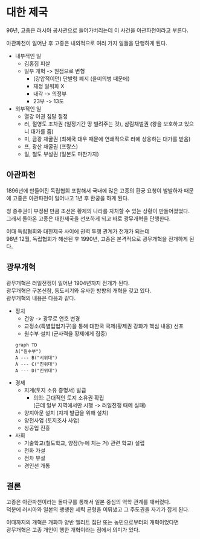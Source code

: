 # **대한 제국**

96년, 고종은 러시아 공사관으로 들어가버리는데 이 사건을 아관파천이라고 부른다.

아관파천이 일어난 후 고종은 내외적으로 여러 가지 일들을 단행하게 된다.

- 내부적인 일
  - 김홍집 피살
  - 일부 개혁 -> 원점으로 변형
    - (강압적이던) 단발령 폐지 (을미의병 때문에)
    - 재정 일워화 X
    - 내각 -> 의정부
    - 23부 -> 13도
- 외부적인 일
  - 열강 이권 침탈 절정
  - 러, 절영도 조차권 (일정기간 땅 빌려주는 것), 삼림채벌권 (왕을 보호하고 있으니 대가를 줌)
  - 미, 금광 채굴권 (최혜국 대우 때문에 연쇄적으로 러에 상응하는 대가를 받음)
  - 프, 광산 채굴권 (프랑스)
  - 일, 철도 부설권 (일본도 마찬가지)

## **아관파천**

1896년에 만들어진 독립협회 포함해서 국내에 많은 고종의 환궁 요청이 발발하자 때문에 고종은 아관파천이 일어나고 1년 후 환궁을 하게 된다.

청 종주권이 부정된 만큼 조선은 황제의 나라를 자처할 수 있는 상황이 만들어졌었다.  
그래서 돌아온 고종은 대한제국을 선포하게 되고 바로 광무개혁을 단행한다.

이때 독립협회와 대한제국 사이에 권력 투쟁 관계가 전개가 되는데  
98년 12월, 독립협회가 해산된 후 1990년, 고종은 본격적으로 광무개혁을 전개하게 된다.

## **광무개혁**

광무개혁은 러일전쟁이 일어난 1904년까지 전개가 된다.  
광무개혁은 구본신참, 동도서기와 유사한 방향의 개혁을 갖고 있다.  
광무개혁의 내용은 다음과 같다.

- 정치
  - 건양 -> 광무로 연호 변경
  - 교정소(특별입법기구)을 통해 대한국 국제(황제권 강화가 핵심 내용) 선포
  - 원수부 설치 (군사력을 황제에게 집중)
  ```mermaid
  graph TD
  A("원수부")
  A --- B("시위대")
  A --- C("친위대")
  A --- D("진위대")
  ```
- 경제
  - 지계(토지 소유 증명서) 발급
    - 의의: 근대적인 토지 소유권 확립  
      (근데 일부 지역에서만 시행 -> 러일전쟁 때메 실패)
  - 양지아문 설치 (지계 발급을 위해 설치)
  - 양전사업 (토지조사 사업)
  - 상공업 진흥
- 사회
  - 기술학교(철도학교, 양잠(누에 치는 거) 관련 학교) 설립
  - 전화 가설
  - 전차 부설
  - 경인선 개통

## **결론**

고종은 아관파천이라는 돌파구를 통해서 일본 중심의 역학 관계를 깨버렸다.  
덕분에 러시아와 일본의 팽팽한 세력 균형을 이뤄냈고 그 주도권을 자기가 잡게 된다.

이때까지의 개혁은 개화파 양반 엘리트 집단 또는 농민으로부터의 개혁이었다면  
광무개혁은 고종 개인이 행한 개혁이라는 점에서 의미가 있다.
